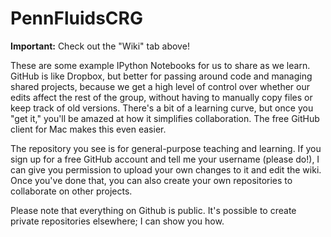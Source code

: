 PennFluidsCRG
=============

**Important:** Check out the "Wiki" tab above!

These are some example IPython Notebooks for us to share as we learn. GitHub is like Dropbox, but better
for passing around code and managing shared projects, because we get a high level of control over
whether our edits affect the rest of the group, without having to manually copy files or keep track of old versions.
There's a bit of a learning curve, but once you "get it," you'll be amazed at how it simplifies collaboration.
The free GitHub client for Mac makes this even easier.

The repository you see is for general-purpose teaching and learning. If you sign up for a free GitHub account
and tell me your username (please do!), I can give you permission to upload your own changes to it and edit the wiki.
Once you've done that, you can also create your own repositories to collaborate on other projects.

Please note that everything on Github is public. It's possible to create private repositories elsewhere; I can show
you how.
